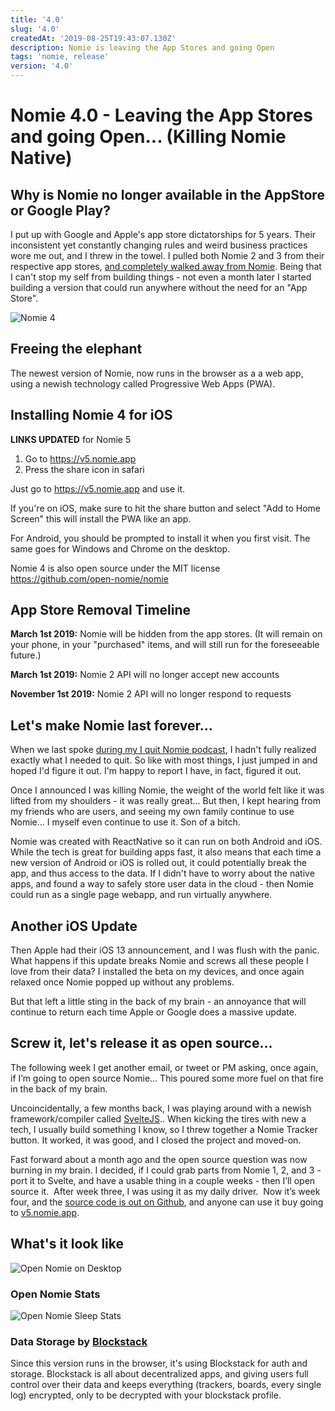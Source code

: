 ```yaml
---
title: '4.0'
slug: '4.0'
createdAt: '2019-08-25T19:43:07.130Z'
description: Nomie is leaving the App Stores and going Open
tags: 'nomie, release'
version: '4.0'
---
```


# Nomie 4.0 - Leaving the App Stores and going Open... (Killing Nomie Native)

## Why is Nomie no longer available in the AppStore or Google Play?

I put up with Google and Apple's app store dictatorships for 5 years. Their inconsistent yet constantly changing rules and weird business practices wore me out, and I threw in the towel. I pulled both Nomie 2 and 3 from their respective app stores, [and completely walked away from Nomie](https://soundcloud.com/nomiepodcast/17-the-last-goodbye-to-nomie). Being that I can't stop my self from building things - not even a month later I started building a version that could run anywhere without the need for an "App Store".

![Nomie 4](https://shareking.s3.amazonaws.com/nomie-header.png)

## Freeing the elephant

The newest version of Nomie, now runs in the browser as a a web app, using a newish technology called Progressive Web Apps (PWA).

## Installing Nomie 4 for iOS

**LINKS UPDATED** for Nomie 5

1. Go to https://v5.nomie.app
2. Press the share icon in safari

Just go to https://v5.nomie.app and use it.

If you're on iOS, make sure to hit the share button and select "Add to Home Screen" this will install the PWA like an app.

For Android, you should be prompted to install it when you first visit. The same goes for Windows and Chrome on the desktop.

Nomie 4 is also open source under the MIT license https://github.com/open-nomie/nomie

## App Store Removal Timeline

**March 1st 2019:** Nomie will be hidden from the app stores. (It will remain on your phone, in your "purchased" items, and will still run for the foreseeable future.)

**March 1st 2019:** Nomie 2 API will no longer accept new accounts

**November 1st 2019:** Nomie 2 API will no longer respond to requests

## Let's make Nomie last forever...

When we last spoke [during my I quit Nomie podcast](https://soundcloud.com/nomiepodcast/17-the-last-goodbye-to-nomie), I hadn't fully realized exactly what I needed to quit. So like with most things, I just jumped in and hoped I'd figure it out. I'm happy to report I have, in fact, figured it out.

Once I announced I was killing Nomie, the weight of the world felt like it was lifted from my shoulders - it was really great... But then, I kept hearing from my friends who are users, and seeing my own family continue to use Nomie... I myself even continue to use it. Son of a bitch.

Nomie was created with ReactNative so it can run on both Android and iOS. While the tech is great for building apps fast, it also means that each time a new version of Android or iOS is rolled out, it could potentially break the app, and thus access to the data. If I didn't have to worry about the native apps, and found a way to safely store user data in the cloud - then Nomie could run as a single page webapp, and run virtually anywhere.

## Another iOS Update

Then Apple had their iOS 13 announcement, and I was flush with the panic. What happens if this update breaks Nomie and screws all these people I love from their data? I installed the beta on my devices, and once again relaxed once Nomie popped up without any problems.

But that left a little sting in the back of my brain - an annoyance that will continue to return each time Apple or Google does a massive update.

## Screw it, let's release it as open source...

The following week I get another email, or tweet or PM asking, once again, if I’m going to open source Nomie... This poured some more fuel on that fire in the back of my brain.

Uncoincidentally, a few months back, I was playing around with a newish framework/compiler called [SvelteJS](https://svelte.dev).. When kicking the tires with new a tech, I usually build something I know, so I threw together a Nomie Tracker button. It worked, it was good, and I closed the project and moved-on.

Fast forward about a month ago and the open source question was now burning in my brain. I decided, if I could grab parts from Nomie 1, 2, and 3 - port it to Svelte, and have a usable thing in a couple weeks - then I’ll open source it.  After week three, I was using it as my daily driver.  Now it’s week four, and the [source code is out on Github](https://github.com/open-nomie/nomie), and anyone can use it buy going to [v5.nomie.app](https://v5.nomie.app).

## What's it look like

![Open Nomie on Desktop](https://shareking.s3.amazonaws.com/Screen-Shot-2019-07-22-14-06-48.98.png)

### Open Nomie Stats

![Open Nomie Sleep Stats](https://shareking.s3.amazonaws.com/Screen-Shot-2019-07-22-14-08-38.69.png)

### Data Storage by [Blockstack](https://blockstack.org)

Since this version runs in the browser, it's using Blockstack for auth and storage. Blockstack is all about decentralized apps, and giving users full control over their data and keeps everything (trackers, boards, every single log) encrypted, only to be decrypted with your blockstack profile.

